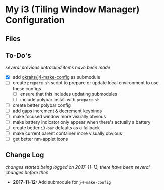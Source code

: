 # My i3 (Tiling Window Manager) Configuration

## Files

## To-Do's
*several previous untracked items have been made*
- [x] add [okraits/j4-make-config](https://github.com/okraits/j4-make-config) as submodule
- [ ] create `prepare.sh` script to prepare or update local environment to use these configs
  - [ ] ensure that this includes updating submodules
  - [ ] include polybar install with `prepare.sh`
- [ ] create better polybar config
- [ ] add gaps increment & decrement keybinds
- [ ] make focused window more visually obvious
- [ ] make battery indicator only appear when there's actually a battery
- [ ] create better `i3-bar` defaults as a fallback
- [ ] make current parent container more visually obvious
- [ ] get better nm-applet icons

## Change Log
*changes started being logged on 2017-11-13, there have been several changes before then*
- **2017-11-12:** Add submodule for `j4-make-config`
